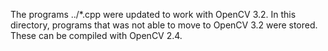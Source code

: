The programs ../*.cpp were updated to work with OpenCV 3.2.
In this directory, programs that was not able to move to OpenCV 3.2 were stored.
These can be compiled with OpenCV 2.4.
